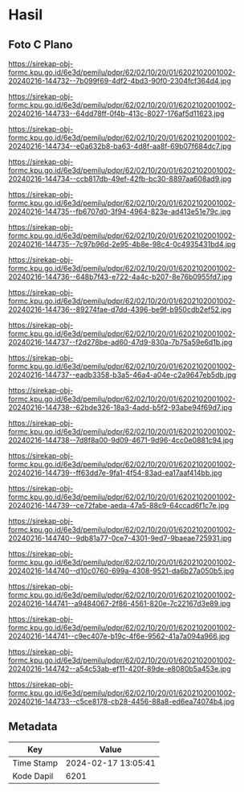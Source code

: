 # Hasil

## Foto C Plano

https://sirekap-obj-formc.kpu.go.id/6e3d/pemilu/pdpr/62/02/10/20/01/6202102001002-20240216-144732--7b099f69-4df2-4bd3-90f0-2304fcf364d4.jpg

https://sirekap-obj-formc.kpu.go.id/6e3d/pemilu/pdpr/62/02/10/20/01/6202102001002-20240216-144733--64dd78ff-0f4b-413c-8027-176af5d11623.jpg

https://sirekap-obj-formc.kpu.go.id/6e3d/pemilu/pdpr/62/02/10/20/01/6202102001002-20240216-144734--e0a632b8-ba63-4d8f-aa8f-69b07f684dc7.jpg

https://sirekap-obj-formc.kpu.go.id/6e3d/pemilu/pdpr/62/02/10/20/01/6202102001002-20240216-144734--ccb817db-49ef-42fb-bc30-8897aa608ad9.jpg

https://sirekap-obj-formc.kpu.go.id/6e3d/pemilu/pdpr/62/02/10/20/01/6202102001002-20240216-144735--fb6707d0-3f94-4964-823e-ad413e51e79c.jpg

https://sirekap-obj-formc.kpu.go.id/6e3d/pemilu/pdpr/62/02/10/20/01/6202102001002-20240216-144735--7c97b96d-2e95-4b8e-98c4-0c4935431bd4.jpg

https://sirekap-obj-formc.kpu.go.id/6e3d/pemilu/pdpr/62/02/10/20/01/6202102001002-20240216-144736--648b7f43-e722-4a4c-b207-8e76b0955fd7.jpg

https://sirekap-obj-formc.kpu.go.id/6e3d/pemilu/pdpr/62/02/10/20/01/6202102001002-20240216-144736--89274fae-d7dd-4396-be9f-b950cdb2ef52.jpg

https://sirekap-obj-formc.kpu.go.id/6e3d/pemilu/pdpr/62/02/10/20/01/6202102001002-20240216-144737--f2d278be-ad60-47d9-830a-7b75a59e6d1b.jpg

https://sirekap-obj-formc.kpu.go.id/6e3d/pemilu/pdpr/62/02/10/20/01/6202102001002-20240216-144737--eadb3358-b3a5-46a4-a04e-c2a9647eb5db.jpg

https://sirekap-obj-formc.kpu.go.id/6e3d/pemilu/pdpr/62/02/10/20/01/6202102001002-20240216-144738--62bde326-18a3-4add-b5f2-93abe94f69d7.jpg

https://sirekap-obj-formc.kpu.go.id/6e3d/pemilu/pdpr/62/02/10/20/01/6202102001002-20240216-144738--7d8f8a00-9d09-4671-9d96-4cc0e0881c94.jpg

https://sirekap-obj-formc.kpu.go.id/6e3d/pemilu/pdpr/62/02/10/20/01/6202102001002-20240216-144739--ff63dd7e-9fa1-4f54-83ad-ea17aaf414bb.jpg

https://sirekap-obj-formc.kpu.go.id/6e3d/pemilu/pdpr/62/02/10/20/01/6202102001002-20240216-144739--ce72fabe-aeda-47a5-88c9-64ccad6f1c7e.jpg

https://sirekap-obj-formc.kpu.go.id/6e3d/pemilu/pdpr/62/02/10/20/01/6202102001002-20240216-144740--9db81a77-0ce7-4301-9ed7-9baeae725931.jpg

https://sirekap-obj-formc.kpu.go.id/6e3d/pemilu/pdpr/62/02/10/20/01/6202102001002-20240216-144740--d10c0760-699a-4308-9521-da6b27a050b5.jpg

https://sirekap-obj-formc.kpu.go.id/6e3d/pemilu/pdpr/62/02/10/20/01/6202102001002-20240216-144741--a9484067-2f86-4561-820e-7c22167d3e89.jpg

https://sirekap-obj-formc.kpu.go.id/6e3d/pemilu/pdpr/62/02/10/20/01/6202102001002-20240216-144741--c9ec407e-b19c-4f6e-9562-41a7a094a966.jpg

https://sirekap-obj-formc.kpu.go.id/6e3d/pemilu/pdpr/62/02/10/20/01/6202102001002-20240216-144742--a54c53ab-ef11-420f-89de-e8080b5a453e.jpg

https://sirekap-obj-formc.kpu.go.id/6e3d/pemilu/pdpr/62/02/10/20/01/6202102001002-20240216-144733--c5ce8178-cb28-4456-88a8-ed6ea74074b4.jpg


## Metadata

| Key        | Value               |
| ---------- | ------------------- |
| Time Stamp | 2024-02-17 13:05:41 |
| Kode Dapil | 6201                |



